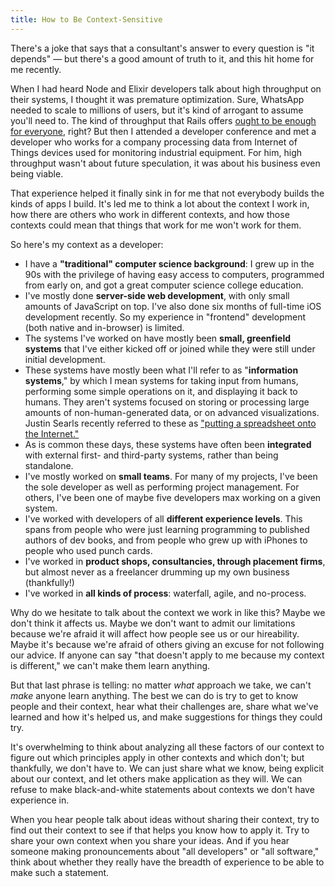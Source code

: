 ```yaml
---
title: How to Be Context-Sensitive
---
```


There's a joke that says that a consultant's answer to every question is "it depends" — but there's a good amount of truth to it, and this hit home for me recently.

When I had heard Node and Elixir developers talk about high throughput on their systems, I thought it was premature optimization. Sure, WhatsApp needed to scale to millions of users, but it's kind of arrogant to assume you'll need to. The kind of throughput that Rails offers [ought to be enough for everyone](http://quoteinvestigator.com/2011/09/08/640k-enough/), right? But then I attended a developer conference and met a developer who works for a company processing data from Internet of Things devices used for monitoring industrial equipment. For him, high throughput wasn't about future speculation, it was about his business even being viable.

That experience helped it finally sink in for me that not everybody builds the kinds of apps I build. It's led me to think a lot about the context I work in, how there are others who work in different contexts, and how those contexts could mean that things that work for me won't work for them.

So here's my context as a developer:

- I have a **"traditional" computer science background**: I grew up in the 90s with the privilege of having easy access to computers, programmed from early on, and got a great computer science college education.
- I've mostly done **server-side web development**, with only small amounts of JavaScript on top. I've also done six months of full-time iOS development recently. So my experience in "frontend" development (both native and in-browser) is limited.
- The systems I've worked on have mostly been **small, greenfield systems** that I've either kicked off or joined while they were still under initial development.
- These systems have mostly been what I'll refer to as "**information systems**," by which I mean systems for taking input from humans, performing some simple operations on it, and displaying it back to humans. They aren't systems focused on storing or processing large amounts of non-human-generated data, or on advanced visualizations. Justin Searls recently referred to these as ["putting a spreadsheet onto the Internet."](https://youtu.be/V4fnzHxHXMI?t=5m15s)
- As is common these days, these systems have often been **integrated** with external first- and third-party systems, rather than being standalone.
- I've mostly worked on **small teams**. For many of my projects, I've been the sole developer as well as performing project management. For others, I've been one of maybe five developers max working on a given system.
- I've worked with developers of all **different experience levels**. This spans from people who were just learning programming to published authors of dev books, and from people who grew up with iPhones to people who used punch cards.
- I've worked in **product shops, consultancies, through placement firms**, but almost never as a freelancer drumming up my own business (thankfully!)
- I've worked in **all kinds of process**: waterfall, agile, and no-process.

Why do we hesitate to talk about the context we work in like this? Maybe we don't think it affects us. Maybe we don't want to admit our limitations because we're afraid it will affect how people see us or our hireability. Maybe it's because we're afraid of others giving an excuse for not following our advice. If anyone can say "that doesn't apply to me because my context is different," we can't make them learn anything.

But that last phrase is telling: no matter _what_ approach we take, we can't _make_ anyone learn anything. The best we can do is try to get to know people and their context, hear what their challenges are, share what we've learned and how it's helped us, and make suggestions for things they could try.

It's overwhelming to think about analyzing all these factors of our context to figure out which principles apply in other contexts and which don't; but thankfully, we don't have to. We can just share what we know, being explicit about our context, and let others make application as they will. We can refuse to make black-and-white statements about contexts we don't have experience in.

When you hear people talk about ideas without sharing their context, try to find out their context to see if that helps you know how to apply it. Try to share your own context when you share your ideas. And if you hear someone making pronouncements about "all developers" or "all software," think about whether they really have the breadth of experience to be able to make such a statement.
